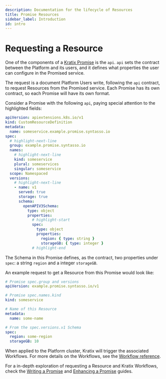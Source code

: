 ```yaml
---
description: Documentation for the lifecycle of Resources
title: Promise Resources
sidebar_label: Introduction
id: intro
---
```


# Requesting a Resource

One of the components of a [Kratix Promise](../promises/intro) is the `api`. `api` sets the contract between the Platform and its users, and it defines what properties the user can configure in the Promised service.

The request is a document Platform Users write, following the `api` contract, to request Resources from the Promised service. Each Promise has its own contract, so each Promise will have its own format.

Consider a Promise with the following `api`, paying special attention to the highlighted fields:

```yaml showLineNumbers
apiVersion: apiextensions.k8s.io/v1
kind: CustomResourceDefinition
metadata:
  name: someservice.example.promise.syntasso.io
spec:
  # highlight-next-line
  group: example.promise.syntasso.io
  names:
    # highlight-next-line
    kind: someservice
    plural: someservices
    singular: someservice
  scope: Namespaced
  versions:
    # highlight-next-line
    - name: v1
      served: true
      storage: true
      schema:
        openAPIV3Schema:
          type: object
          properties:
            # highlight-start
            spec:
              type: object
              properties:
                region: { type: string }
                storageGB: { type: integer }
            # highlight-end
```

The Schema in this Promise defines, as the contract, two properties under `spec`: a
string `region` and a integer `storageGB`.

An example request to get a Resource from this Promise would look like:

```yaml
# Promise spec.group and versions
apiVersion: example.promise.syntasso.io/v1

# Promise spec.names.kind
kind: someservice

# Name of this Resource
metadata:
  name: some-name

# From the spec.versions.v1 Schema
spec:
  region: some-region
  storageGB: 10
```

When applied to the Platform cluster, Kratix will trigger the associated Workflows. For more details on the Workflows, see the [Workflow reference](./workflows).

For a in-depth exploration of requesting a Resource and Kratix Workflows, check the [Writing a Promise](../../guides/writing-a-promise) and [Enhancing a Promise](../../guides/enhancing-a-promise) guides.

